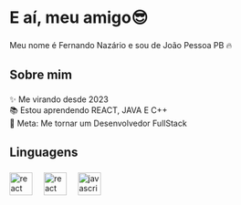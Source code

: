 <h1 align="left">E aí, meu amigo😎</h1>

###

<p align="left">Meu nome é Fernando Nazário e sou de João Pessoa PB 🔥</p>

###

<h2 align="left">Sobre mim</h2>

###

<p align="left">✨ Me virando desde 2023<br>📚 Estou aprendendo REACT, JAVA E C++<br>🎯 Meta: Me tornar um Desenvolvedor FullStack</p>

###

<h2 align="left">Linguagens</h2>

###

<div align="left">
  <img src="https://cdn.jsdelivr.net/gh/devicons/devicon/icons/htm5l/html5-original.svg" height="40" alt="react logo"  />
  <img width="12" />
  <img src="https://cdn.jsdelivr.net/gh/devicons/devicon/icons/css3/css3-original.svg" height="40" alt="react logo"  />
  <img width="12" />
  <img src="https://cdn.jsdelivr.net/gh/devicons/devicon/icons/javascript/javascript-original.svg" height="40" alt="javascript logo"  />
  <img width="12" />
</div>

###
